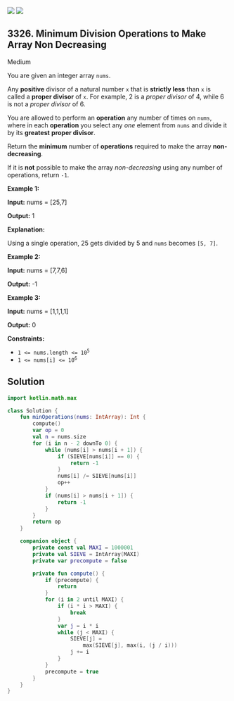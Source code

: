 [![](https://img.shields.io/github/stars/javadev/LeetCode-in-Kotlin?label=Stars&style=flat-square)](https://github.com/javadev/LeetCode-in-Kotlin)
[![](https://img.shields.io/github/forks/javadev/LeetCode-in-Kotlin?label=Fork%20me%20on%20GitHub%20&style=flat-square)](https://github.com/javadev/LeetCode-in-Kotlin/fork)

## 3326\. Minimum Division Operations to Make Array Non Decreasing

Medium

You are given an integer array `nums`.

Any **positive** divisor of a natural number `x` that is **strictly less** than `x` is called a **proper divisor** of `x`. For example, 2 is a _proper divisor_ of 4, while 6 is not a _proper divisor_ of 6.

You are allowed to perform an **operation** any number of times on `nums`, where in each **operation** you select any _one_ element from `nums` and divide it by its **greatest** **proper divisor**.

Return the **minimum** number of **operations** required to make the array **non-decreasing**.

If it is **not** possible to make the array _non-decreasing_ using any number of operations, return `-1`.

**Example 1:**

**Input:** nums = [25,7]

**Output:** 1

**Explanation:**

Using a single operation, 25 gets divided by 5 and `nums` becomes `[5, 7]`.

**Example 2:**

**Input:** nums = [7,7,6]

**Output:** \-1

**Example 3:**

**Input:** nums = [1,1,1,1]

**Output:** 0

**Constraints:**

*   <code>1 <= nums.length <= 10<sup>5</sup></code>
*   <code>1 <= nums[i] <= 10<sup>6</sup></code>

## Solution

```kotlin
import kotlin.math.max

class Solution {
    fun minOperations(nums: IntArray): Int {
        compute()
        var op = 0
        val n = nums.size
        for (i in n - 2 downTo 0) {
            while (nums[i] > nums[i + 1]) {
                if (SIEVE[nums[i]] == 0) {
                    return -1
                }
                nums[i] /= SIEVE[nums[i]]
                op++
            }
            if (nums[i] > nums[i + 1]) {
                return -1
            }
        }
        return op
    }

    companion object {
        private const val MAXI = 1000001
        private val SIEVE = IntArray(MAXI)
        private var precompute = false

        private fun compute() {
            if (precompute) {
                return
            }
            for (i in 2 until MAXI) {
                if (i * i > MAXI) {
                    break
                }
                var j = i * i
                while (j < MAXI) {
                    SIEVE[j] =
                        max(SIEVE[j], max(i, (j / i)))
                    j += i
                }
            }
            precompute = true
        }
    }
}
```